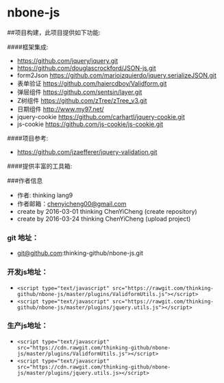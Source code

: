 # nbone-js 

##项目构建，此项目提供如下功能:

####框架集成:
- https://github.com/jquery/jquery.git
- https://github.com/douglascrockford/JSON-js.git
- form2Json   	https://github.com/marioizquierdo/jquery.serializeJSON.git
-  表单验证        	https://github.com/haiercdboy/Validform.git
-  弹层组件      	https://github.com/sentsin/layer.git
-   Z树组件   	 	https://github.com/zTree/zTree_v3.git
-  日期组件   	 	http://www.my97.net/
- jquery-cookie  https://github.com/carhartl/jquery-cookie.git
- js-cookie		https://github.com/js-cookie/js-cookie.git

####项目参考:
- https://github.com/jzaefferer/jquery-validation.git

####提供丰富的工具箱:
	

###作者信息

- 作者:     thinking lang9
- 作者邮箱：chenyicheng00@gmail.com
- create by 2016-03-01 thinking ChenYiCheng (create repository)
- create by 2016-03-24 thinking ChenYiCheng (upload project)

### git 地址：
- git@github.com:thinking-github/nbone-js.git

### 开发js地址：
- `<script type="text/javascript" src="https://rawgit.com/thinking-github/nbone-js/master/plugins/ValidformUtils.js"></script>`
- `<script type="text/javascript" src="https://rawgit.com/thinking-github/nbone-js/master/plugins/jquery.utils.js"></script>`


### 生产js地址：
- `<script type="text/javascript" src="https://cdn.rawgit.com/thinking-github/nbone-js/master/plugins/ValidformUtils.js"></script>`
- `<script type="text/javascript" src="https://cdn.rawgit.com/thinking-github/nbone-js/master/plugins/jquery.utils.js></script>`



